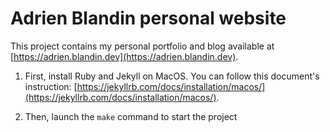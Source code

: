# Adrien Blandin personal website
This project contains my personal portfolio and blog available at [https://adrien.blandin.dev](https://adrien.blandin.dev).

1. First, install Ruby and Jekyll on MacOS. You can follow this document's instruction: [https://jekyllrb.com/docs/installation/macos/](https://jekyllrb.com/docs/installation/macos/).

2. Then, launch the `make` command to start the project
